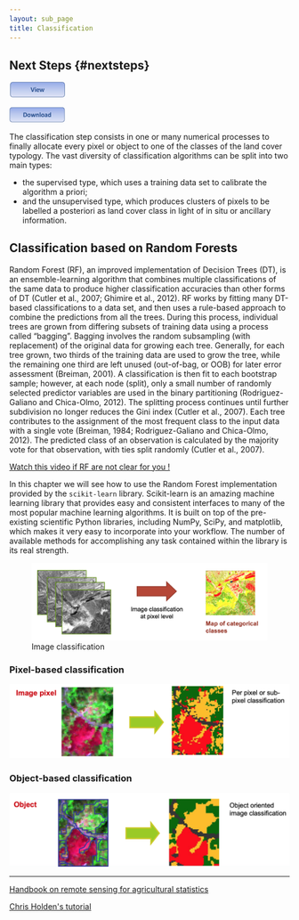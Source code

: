 ```yaml
---
layout: sub_page
title: Classification
---
```


 ## Next Steps {#nextsteps}


[<img src="./buttons/view_button.png" width="100"/>](https://nicolasdeffense.github.io/eo-toolbox/notebooks/7_Classification/random_forest_classification.html)

[<img src="./buttons/download_button.png" width="100"/>](https://nicolasdeffense.github.io/eo-toolbox/notebooks/7_Classification/random_forest_classification.ipynb)

[<i class="eye"></i>](https://nicolasdeffense.github.io/eo-toolbox/notebooks/7_Classification/random_forest_classification.html)
[<i class="download"></i>](https://nicolasdeffense.github.io/eo-toolbox/notebooks/7_Classification/random_forest_classification.ipynb)


The classification step consists in one or many numerical processes to finally allocate every pixel or object to one of the classes of the land cover typology. The vast diversity of classification algorithms can be split into two main types:
- the supervised type, which uses a training data set to calibrate the algorithm a priori;
- and the unsupervised type, which produces clusters of pixels to be labelled a posteriori as land cover class in light of in situ or ancillary information.


## Classification based on Random Forests

Random Forest (RF), an improved implementation of Decision Trees (DT), is an ensemble-learning algorithm that combines multiple classifications of the same data to produce higher classification accuracies than other forms of DT (Cutler et al., 2007; Ghimire et al., 2012). RF works by fitting many DT-based classifications to a data set, and then uses a rule-based approach to combine the predictions from all the trees. During this process, individual trees are grown from differing subsets of training data using a process called “bagging”. Bagging involves the random subsampling (with replacement) of the original data for growing each tree. Generally, for each tree grown, two thirds of the training data are used to grow the tree, while the remaining one third are left unused (out-of-bag, or OOB) for later error assessment (Breiman, 2001). A classification is then fit to each bootstrap sample; however, at each node (split), only a small number of randomly selected predictor variables are used in the binary partitioning (Rodriguez-Galiano and Chica-Olmo, 2012). The splitting process continues until further subdivision no longer reduces the Gini index (Cutler et al., 2007). Each tree contributes to the assignment of the most frequent class to the input data with a single vote (Breiman, 1984; Rodriguez-Galiano and Chica-Olmo, 2012). The predicted class of an observation is calculated by the majority vote for that observation, with ties split randomly (Cutler et al., 2007).

[Watch this video if RF are not clear for you !](https://www.youtube.com/watch?v=J4Wdy0Wc_xQ&t=313s)



In this chapter we will see how to use the Random Forest implementation provided by the `scikit-learn` library. Scikit-learn is an amazing machine learning library that provides easy and consistent interfaces to many of the most popular machine learning algorithms. It is built on top of the pre-existing scientific Python libraries, including NumPy, SciPy, and matplotlib, which makes it very easy to incorporate into your workflow. The number of available methods for accomplishing any task contained within the library is its real strength.


<figure class="image">
  <img src="./notebooks/7_Classification/figures/im_classif_pixel.png" alt="Image classification" width="600">
  <figcaption>Image classification</figcaption>
</figure>



### Pixel-based classification

<img src="./notebooks/7_Classification/figures/pixel_based.png" width="600">


### Object-based classification


<img src="./notebooks/7_Classification/figures/object_based.png" width="600">



---

[Handbook on remote sensing for agricultural statistics](https://www.researchgate.net/publication/319876837_Handbook_on_remote_sensing_for_agricultural_statistics)

[Chris Holden's tutorial](https://ceholden.github.io/open-geo-tutorial/python/chapter_5_classification.html)

